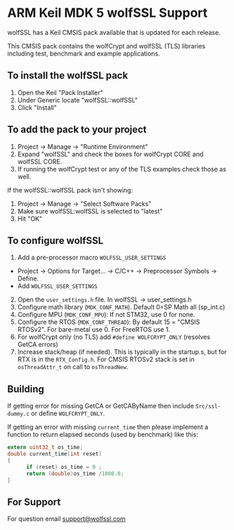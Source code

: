 # ARM Keil MDK 5 wolfSSL Support

wolfSSL has a Keil CMSIS pack available that is updated for each release.

This CMSIS pack contains the wolfCrypt and wolfSSL (TLS) libraries including test, benchmark and example applications.

## To install the wolfSSL pack

1) Open the Keil "Pack Installer"
2) Under Generic locate "wolfSSL::wolfSSL"
3) Click "Install"

## To add the pack to your project

1) Project -> Manage -> "Runtime Environment"
2) Expand "wolfSSL" and check the boxes for wolfCrypt CORE and wolfSSL CORE.
3) If running the wolfCrypt test or any of the TLS examples check those as well.

If the wolfSSL::wolfSSL pack isn't showing:
1) Project -> Manage -> "Select Software Packs"
2) Make sure wolfSSL:wolfSSL is selected to "latest"
3) Hit "OK"

## To configure wolfSSL

1) Add a pre-processor macro `WOLFSSL_USER_SETTINGS`
  - Project -> Options for Target... -> C/C++ -> Preprocessor Symbols -> Define.
  - Add `WOLFSSL_USER_SETTINGS`
2) Open the `user_settings.h` file. In wolfSSL -> user_settings.h
3) Configure math library (`MDK_CONF_MATH`). Default 0=SP Math all (sp_int.c)
4) Configure MPU (`MDK_CONF_MPU`): If not STM32, use 0 for none.
5) Configure the RTOS (`MDK_CONF_THREAD`): By default 15 = "CMSIS RTOSv2". For bare-metal use 0. For FreeRTOS use 1.
6) For wolfCrypt only (no TLS) add `#define WOLFCRYPT_ONLY` (resolves GetCA errors)
7) Increase stack/heap (if needed). This is typically in the startup.s, but for RTX is in the `RTX_Config.h`. For CMSIS RTOSv2 stack is set in `osThreadAttr_t` on call to `osThreadNew`.

## Building

If getting error for missing GetCA or GetCAByName then include `Src/ssl-dummy.c` or define `WOLFCRYPT_ONLY`.

If getting an error with missing `current_time` then please implement a function to return elapsed seconds (used by benchmark) like this:

```c
extern uint32_t os_time;
double current_time(int reset)
{
      if (reset) os_time = 0 ;
      return (double)os_time /1000.0;
}
```


## For Support

For question email support@wolfssl.com
